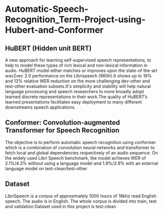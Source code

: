 # Automatic-Speech-Recognition_Term-Project-using-Hubert-and-Conformer

## HuBERT (Hidden unit BERT) 
A new approach for learning self-supervised speech representations, to help to model these types of rich lexical and non-lexical information in audio.
HuBERT model either matches or improves upon the state-of the-art wav2vec 2.0 performance on the Librispeech (960h).It shows up to 19% and 13% relative WER reduction on the more challenging dev-other and test-other evaluation subsets.It's simplicity and stability will help natural language processing and speech researchers to more broadly adopt learned discrete representations in their work.The quality of HuBERT’s learned presentations facilitates easy deployment to many different downstreams speech applications. 

## Conformer: Convolution-augmented Transformer for Speech Recognition
The objective is to perform automatic speech recognition using conformer which is a combination of convolution neural networks and transformer to fetch local and global dependencies respectively of an audio sequence. On the widely used Libri Speech benchmark, the model achieves WER of 2.1%/4.3% without using a language model and 1.9%/3.9% with an external language model on test-clean/test-other

## Dataset
LibriSpeech is a corpus of approximately 1000 hours of 16khz read English speech. The audio is in English.
The whole corpus is divided into train, test and validation
Dataset used in this project is test-clean

